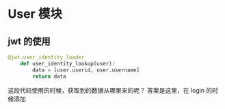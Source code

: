 # User 模块

## jwt 的使用

```py
@jwt.user_identity_loader
    def user_identity_lookup(user):
        data = [user.userid, user.username]
        return data
```

这段代码使用的时候，获取到的数据从哪里来的呢？
答案是这里，在 login 的时候添加

```py

```